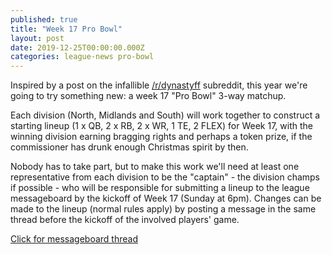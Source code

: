 ```yaml
---
published: true
title: "Week 17 Pro Bowl"
layout: post
date: 2019-12-25T00:00:00.000Z
categories: league-news pro-bowl
---
```


Inspired by a post on the infallible [/r/dynastyff](https://www.reddit.com/r/DynastyFF) subreddit, this year we're going to try something new: a week 17 "Pro Bowl" 3-way matchup.

Each division (North, Midlands and South) will work together to construct a starting lineup (1 x QB, 2 x RB, 2 x WR, 1 TE, 2 FLEX) for Week 17, with the winning division earning bragging rights and perhaps a token prize, if the commissioner has drunk enough Christmas spirit by then.

Nobody has to take part, but to make this work we'll need at least one representative from each division to be the "captain" - the division champs if possible - who will be responsible for submitting a lineup to the league messageboard by the kickoff of Week 17 (Sunday at 6pm). Changes can be made to the lineup (normal rules apply) by posting a message in the same thread before the kickoff of the involved players' game.

[Click for messageboard thread](https://www80.myfantasyleague.com/2019/mb/topic_show.pl?tid=5628135)
